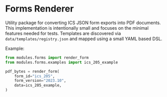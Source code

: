 # Forms Renderer

Utility package for converting ICS JSON form exports into PDF documents. This
implementation is intentionally small and focuses on the minimal features needed
for tests. Templates are discovered via ``data/templates/registry.json`` and
mapped using a small YAML based DSL.

Example:

```python
from modules.forms import render_form
from modules.forms.examples import ics_205_example

pdf_bytes = render_form(
    form_id="ics_205",
    form_version="2023.10",
    data=ics_205_example,
)
```
